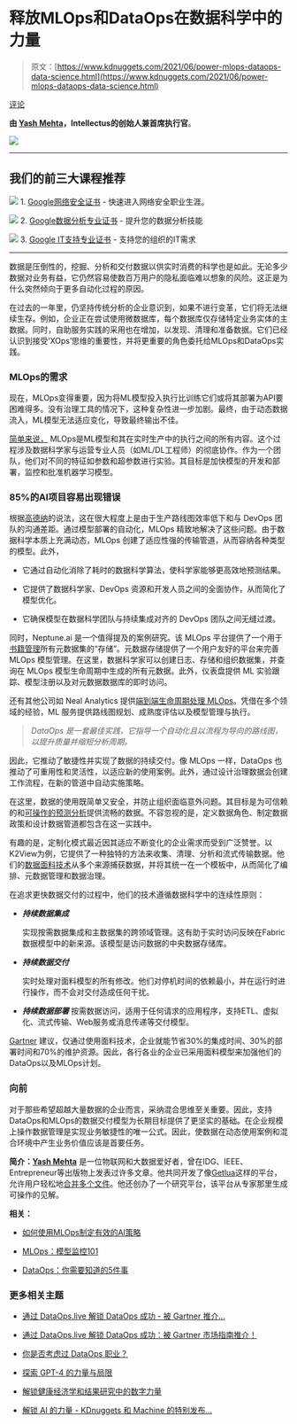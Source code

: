 # 释放MLOps和DataOps在数据科学中的力量

> 原文：[https://www.kdnuggets.com/2021/06/power-mlops-dataops-data-science.html](https://www.kdnuggets.com/2021/06/power-mlops-dataops-data-science.html)

[评论](#comments)

**由 [Yash Mehta](https://www.linkedin.com/in/yash-mehta-esthan/)，Intellectus的创始人兼首席执行官**。

![](../Images/48afb2bff1fb2e3e30045c24f69e1f4c.png)

* * *

## 我们的前三大课程推荐

![](../Images/0244c01ba9267c002ef39d4907e0b8fb.png) 1\. [Google网络安全证书](https://www.kdnuggets.com/google-cybersecurity) - 快速进入网络安全职业生涯。

![](../Images/e225c49c3c91745821c8c0368bf04711.png) 2\. [Google数据分析专业证书](https://www.kdnuggets.com/google-data-analytics) - 提升您的数据分析技能

![](../Images/0244c01ba9267c002ef39d4907e0b8fb.png) 3\. [Google IT支持专业证书](https://www.kdnuggets.com/google-itsupport) - 支持您的组织的IT需求

* * *

数据是压倒性的，挖掘、分析和交付数据以供实时消费的科学也是如此。无论多少数据对业务有益，它仍然容易使数百万用户的隐私面临难以想象的风险。这正是为什么突然倾向于更多自动化过程的原因。

在过去的一年里，仍坚持传统分析的企业意识到，如果不进行变革，它们将无法继续生存。例如，企业正在尝试使用微数据库，每个数据库仅存储特定业务实体的主数据。同时，自助服务实践的采用也在增加，以发现、清理和准备数据。它们已经认识到接受‘XOps’思维的重要性，并将更重要的角色委托给MLOps和DataOps实践。

### MLOps的需求

现在，MLOps变得重要，因为将ML模型投入执行比训练它们或将其部署为API要困难得多。没有治理工具的情况下，这种复杂性进一步加剧。最终，由于动态数据流入，ML模型无法适应变化，导致最终输出不佳。

[简单来说，](https://www.kdnuggets.com/2020/12/mlops-why-required-what-is.html) MLOps是ML模型和其在实时生产中的执行之间的所有内容。这个过程涉及数据科学家与运营专业人员（如ML/DL工程师）的彻底协作。作为一个团队，他们对不同的特征如参数和超参数进行实验。其目标是加快模型的开发和部署，监控和批准机器学习模型。

### 85%的AI项目容易出现错误

根据[高德纳](https://www.gartner.com/en/newsroom/press-releases/2018-02-13-gartner-says-nearly-half-of-cios-are-planning-to-deploy-artificial-intelligence)的说法，这在很大程度上是由于生产路线图效率低下和与 DevOps 团队的沟通差距。通过模型部署的自动化，MLOps 精致地解决了这些问题。由于数据科学本质上充满动态，MLOps 创建了适应性强的传输管道，从而容纳各种类型的模型。此外，

+   它通过自动化消除了耗时的数据科学算法，使科学家能够更高效地预测结果。

+   它提供了数据科学家、DevOps 资源和开发人员之间的全面协作，从而简化了模型优化。

+   它确保模型在数据科学团队与持续集成对齐的 DevOps 团队之间无缝过渡。

同时，Neptune.ai 是一个值得提及的案例研究。该 MLOps 平台提供了一个用于[书籍管理](https://neptune.ai/product#what-is-metadata-store)所有元数据集的“存储”。元数据存储提供了一个用户友好的平台来完善 MLOps 模型管理。在这里，数据科学家可以创建日志、存储和组织数据集，并查询在 MLOps 模型生命周期中生成的所有元数据。此外，仪表盘提供 ML 实验跟踪、模型注册以及对元数据数据库的即时访问。

还有其他公司如 Neal Analytics 提供[端到端生命周期处理 MLOps](https://nealanalytics.com/expertise/mlops/)。凭借在多个领域的经验，ML 服务提供路线图规划、成熟度评估以及模型管理与执行。

> *DataOps 是一套最佳实践，它指导一个自动化且以流程为导向的路线图，以提升质量并缩短分析周期。*

因此，它推动了敏捷性并实现了数据的持续交付。像 MLOps 一样，DataOps 也推动了可重用性和灵活性，以适应新的使用案例。此外，通过设计治理数据会创建工作流程，在新的管道中自动实施策略。

在这里，数据的使用既简单又安全，并防止组织面临意外问题。其目标是为可信赖的和[可操作的预测分析](https://expersight.com/predictive-analytics-interweaving-of-statistics-computer-science-and-business/)提供流畅的数据。不容忽视的是，定义数据角色、制定数据政策和设计数据管道都包含在这一实践中。

有趣的是，定制化模式最近因其适应不断变化的企业需求而受到广泛赞誉。以K2View为例，它提供了一种独特的方法来收集、清理、分析和流式传输数据。他们的[数据面料技术](https://www.k2view.com/products/data-fabric/)从多个来源捕获数据，并将其统一在一个模板中，从而简化了编排、元数据管理和数据治理。

在追求更快数据交付的过程中，他们的技术遵循数据科学中的连续性原则：

+   ***持续数据集成***

    实现按需数据集成和主数据集的跨领域管理。这有助于实时访问反映在Fabric数据模型中的新来源。该模型是访问数据的中央数据存储库。

+   ***持续数据交付***

    实时处理对面料模型的所有修改。他们对停机时间的依赖最小，并在运行时进行操作，而不会对交付造成任何干扰。

+   ***持续数据部署*** 按需数据访问，适用于任何请求的应用程序，支持ETL、虚拟化、流式传输、Web服务或消息传递等交付模型。

[Gartner](https://www.gartner.com/smarterwithgartner/gartner-top-10-data-and-analytics-trends-for-2021/) 建议，仅通过使用面料技术，企业就能节省30%的集成时间、30%的部署时间和70%的维护资源。因此，各行各业的企业已采用面料模型来加强他们的DataOps以及MLOps计划。

### 向前

对于那些希望超越大量数据的企业而言，采纳混合思维至关重要。因此，支持DataOps和MLOps的数据交付模型为长期目标提供了更坚实的基础。在企业规模上操作数据管理是实现业务敏捷性的唯一公式。因此，使数据在动态使用案例和混合环境中产生业务价值应该是首要任务。

**简介：[Yash Mehta](https://www.linkedin.com/in/yash-mehta-esthan/)** 是一位物联网和大数据爱好者，曾在IDG、IEEE、Entrepreneur等出版物上发表过许多文章。他共同开发了像[Getlua](https://getlua.com/)这样的平台，允许用户轻松地[合并多个文件](https://getlua.com/merge-pdf)。他还创办了一个研究平台，该平台从专家那里生成可操作的见解。

**相关：**

+   [如何使用MLOps制定有效的AI策略](https://www.kdnuggets.com/2021/01/mlops-effective-ai-strategy.html)

+   [MLOps：模型监控101](https://www.kdnuggets.com/2021/01/mlops-model-monitoring-101.html)

+   [DataOps：你需要知道的5件事](https://www.kdnuggets.com/2021/05/dataops-5-things-need-know.html)

### 更多相关主题

+   [通过 DataOps.live 解锁 DataOps 成功 - 被 Gartner 推介…](https://www.kdnuggets.com/2023/07/dataopslive-unlock-dataops-success-featured-gartner-market-guide.html)

+   [通过 DataOps.live 解锁 DataOps 成功：被 Gartner 市场指南推介！](https://www.kdnuggets.com/2023/07/dataopslive-unlock-dataops-success-featured-gartner-market-guide-2.html)

+   [你是否考虑过 DataOps 职业？](https://www.kdnuggets.com/2023/05/consider-dataops-career.html)

+   [探索 GPT-4 的力量与局限](https://www.kdnuggets.com/2023/07/exploring-power-limitations-gpt4.html)

+   [解锁健康经济学和结果研究中的数字力量](https://www.kdnuggets.com/2023/07/unlocking-power-numbers-health-economics-outcomes-research.html)

+   [解锁 AI 的力量 - KDnuggets 和 Machine 的特别发布…](https://www.kdnuggets.com/2023/07/mlm-unlock-power-ai-special-release-kdnuggets-machine-learning-mastery.html)

